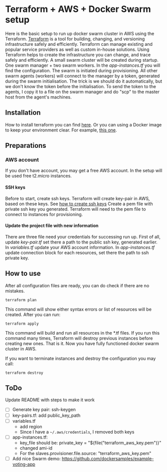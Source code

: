 # Terraform + AWS + Docker Swarm setup

Here is the basic setup to run up docker swarm cluster in AWS using the Terraform.
[Terraform](https://www.terraform.io) is a tool for building, changing, and versioning infrastructure safely and efficiently. Terraform can manage existing and popular service providers as well as custom in-house solutions. Using Terraform helps to create the infrastructure you can change, and trace safely and efficiently. A small swarm cluster will be created during startup. One swarm manager + two swarm workers. In the  *app-instances.tf* you will find the configuration. The swarm is initiated during provisioning. All other swarm agents (workers) will connect to the manager by a token, generated during the swarm initialisation. The trick is we should do it automatically, but we don't know the token before the initialisation. To send the token to the agents, I copy it to a file on the swarm manager and do "scp" to the master host from the agent's machines.

## Installation 
How to install terraform you can find [here](https://www.terraform.io/intro/getting-started/install.html). Or you can using a Docker image to keep your environment clear. For example, [this one](https://hub.docker.com/r/amontaigu/terraform/).

## Preparations
### AWS account 
If you don't have account, you may get a free AWS account. In the setup will be used free t2.micro instances. 
#### SSH keys
Before to start, create ssh keys. Terraform will create key-pair in AWS, based on these keys. See [how to create ssh keys](https://confluence.atlassian.com/bitbucketserver/creating-ssh-keys-776639788.html)
Create a pem file with private ssh key you generated. Terraform will need to the pem file to connect to instances for provisioning.
#### Update the project file with new information
There are three file need your credentials for successing run up. First of all, update *key-pair.tf* set there a path to the public ssh key, generated earlier. In *variables.tf* update your AWS account information. In *app-instances.tf* update connection block for each resources, set there the path to ssh private key.    

## How to use
After all configuration files are ready, you can do check if there are no mistakes.
```
terraform plan
```
This command will show either syntax errors or list of resources will be created. After you can run:
```
terraform apply
```
This command will build and run all resources in the *.tf files. If you run this command many times, Terraform will destroy previous instances before creating new ones. 
That is it. Now you have fully functioned docker swarm cluster in AWS.

If you want to terminate instances and destroy the configuration you may call:
```
terraform destroy
```


## ToDo

Update README with steps to make it work
- [ ] Generate key pair: ssh-keygen
- [ ] key-pairs.tf: add public_key_path
- [ ] variables.tf
  - add region
  - Since I have a `~/.aws/credentials`, I removed both keys
- [ ] app-instances.tf: 
  - key_file should be: private_key = "${file("terraform_aws_key.pem")}"
  - changed ami-id 
  - For the slaves.provisioner.file.source: "terraform_aws_key.pem"
- [ ] Add nice Swarm demo: https://github.com/dockersamples/example-voting-app